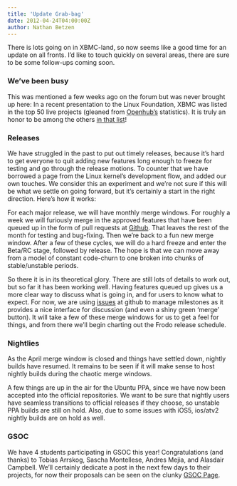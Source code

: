 ```yaml
---
title: 'Update Grab-bag'
date: 2012-04-24T04:00:00Z
author: Nathan Betzen
---
```

There is lots going on in XBMC-land, so now seems like a good time for an update on all fronts. I’d like to touch quickly on several areas, there are sure to be some follow-ups coming soon.

 ### We’ve been busy

 This was mentioned a few weeks ago on the forum but was never brought up here: In a recent presentation to the Linux Foundation, XBMC was listed in the top 50 live projects (gleaned from [Openhub’s](https://www.openhub.net/) statistics). It is truly an honor to be among the others [in that list](/sites/default/files/uploads/opensource_top50.jpg)!

 ### Releases

 We have struggled in the past to put out timely releases, because it’s hard to get everyone to quit adding new features long enough to freeze for testing and go through the release motions. To counter that we have borrowed a page from the Linux kernel’s development flow, and added our own touches. We consider this an experiment and we’re not sure if this will be what we settle on going forward, but it’s certainly a start in the right direction. Here’s how it works:

 For each major release, we will have monthly merge windows. For roughly a week we will furiously merge in the approved features that have been queued up in the form of pull requests at [Github](https://github.com/xbmc/xbmc). That leaves the rest of the month for testing and bug-fixing. Then we’re back to a fun new merge window. After a few of these cycles, we will do a hard freeze and enter the Beta/RC stage, followed by release. The hope is that we can move away from a model of constant code-churn to one broken into chunks of stable/unstable periods.

 So there it is in its theoretical glory. There are still lots of details to work out, but so far it has been working well. Having features queued up gives us a more clear way to discuss what is going in, and for users to know what to expect. For now, we are using [issues](https://github.com/xbmc/xbmc/issues) at github to manage milestones as it provides a nice interface for discussion (and even a shiny green ‘merge’ button). It will take a few of these merge windows for us to get a feel for things, and from there we’ll begin charting out the Frodo release schedule.

 ### Nightlies

 As the April merge window is closed and things have settled down, nightly builds have resumed. It remains to be seen if it will make sense to host nightly builds during the chaotic merge windows.

 A few things are up in the air for the Ubuntu PPA, since we have now been accepted into the official repositories. We want to be sure that nightly users have seamless transitions to official releases if they choose, so unstable PPA builds are still on hold. Also, due to some issues with iOS5, ios/atv2 nightly builds are on hold as well.

 ### GSOC

 We have 4 students participating in GSOC this year! Congratulations (and thanks) to Tobias Arrskog, Sascha Montellese, Andres Mejia, and Alasdair Campbell. We’ll certainly dedicate a post in the next few days to their projects, for now their proposals can be seen on the clunky [GSOC Page](https://www.google-melange.com/archive/gsoc/2012).

 